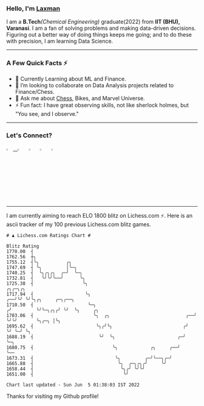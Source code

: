   ### Hello, I'm [Laxman](https://laxman-lakhan.github.io)

I am a **B.Tech**_(Chemical Engineering)_ graduate(2022) from **IIT (BHU), Varanasi**. I am a fan of solving problems and making data-driven decisions. Figuring out a better way of doing things keeps me going; and to do these with precision, I am learning Data Science. 

---

### A Few Quick Facts ⚡️

- 🧐 Currently Learning about ML and Finance.
- 👯 I’m looking to collaborate on Data Analysis projects related to Finance/Chess.
- 💬 Ask me about [Chess](https://lichess.org/@/YourKingIsInDanger), Bikes, and Marvel Universe.
- ⚡️ Fun fact: I have great observing skills, not like sherlock holmes, but "You see, and I observe."

---

### Let's Connect?

<a href="mailto:laxmansingh.lakhan@gmail.com"> <img src="https://img.icons8.com/fluent/48/000000/gmail.png" width="3.5%"/> &nbsp;
[<img src="https://img.icons8.com/color/48/000000/linkedin.png" width="3.5%"/>](https://www.linkedin.com/in/laxman-lakhan/)  &nbsp;
[<img src="https://img.icons8.com/fluent/48/000000/facebook-new.png" width="3.5%"/>](https://www.facebook.com/s.laxmanlakhan/)  &nbsp;
[<img src="https://img.icons8.com/fluent/48/000000/instagram-new.png" width="3.5%"/>](https://www.instagram.com/laxman.lakhan/)  &nbsp;
[<img src="https://img.icons8.com/color/48/000000/twitter.png" width="3.5%"/>](https://twitter.com/laxman__lakhan)  &nbsp;

 ---
  
I am currently aiming to reach ELO 1800 blitz on Lichess.com ⚡. Here is an ascii tracker of my 100 previous Lichess.com blitz games.

  ```
  # ♟︎ Lichess.com Ratings Chart #
  
  Blitz Rating
 1770.00  ┤
 1762.56  ┼╮
 1755.12  ┤╰╮          ╭╮
 1747.69  ┤ ╰╮         │╰─╮
 1740.25  ┤  ╰╮╭╮╭╮  ╭─╯  ╰─╮
 1732.81  ┤   ╰╯╰╯╰──╯      ╰╮
 1725.38  ┤                  ╰╮                                           ╭╮╭─╮╭╮
 1717.94  ┤                   ╰╮                                       ╭──╯╰╯ ╰╯╰╮╭╮     ╭─╮╭──╮
 1710.50  ┤                    ╰─╮                                    ╭╯         ╰╯╰─╮╭╮╭╯ ╰╯  ╰╮     ╭╮
 1703.06  ┤                      ╰╮  ╭╮                            ╭──╯              ╰╯╰╯       ╰╮╭─╮ │╰╮
 1695.62  ┤                       ╰╮╭╯╰╮                          ╭╯                             ╰╯ ╰─╯ ╰╮
 1688.19  ┤                        ╰╯  ╰╮                       ╭─╯                                      ╰─╮
 1680.75  ┤                             ╰╮            ╭╮     ╭──╯                                          ╰──
 1673.31  ┤                              ╰╮         ╭─╯╰──╮╭─╯
 1665.88  ┤                               ╰╮  ╭─╮╭╮╭╯     ╰╯
 1658.44  ┤                                ╰╮╭╯ ╰╯╰╯
 1651.00  ┤                                 ╰╯

Chart last updated - Sun Jun  5 01:38:03 IST 2022  
  ```
  
  
Thanks for visiting my Github profile!
